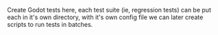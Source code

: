 Create Godot tests here, each test suite (ie, regression tests) can be put each in it's own directory, with it's own config file
we can later create scripts to run tests in batches.
